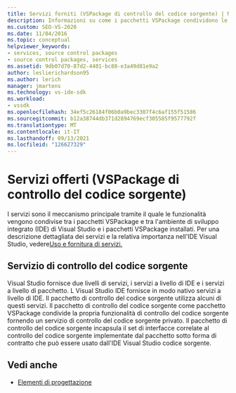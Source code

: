 ```yaml
---
title: Servizi forniti (VSPackage di controllo del codice sorgente) | Microsoft Docs
description: Informazioni su come i pacchetti VSPackage condividono le funzionalità tramite i servizi, inclusa l'interazione con l'IDE Visual Studio e i relativi VSPackage.
ms.custom: SEO-VS-2020
ms.date: 11/04/2016
ms.topic: conceptual
helpviewer_keywords:
- services, source control packages
- source control packages, services
ms.assetid: 9db07d70-87d2-4401-bc88-e3a49d81e9a2
author: leslierichardson95
ms.author: lerich
manager: jmartens
ms.technology: vs-ide-sdk
ms.workload:
- vssdk
ms.openlocfilehash: 34ef5c26184f06b0a9bec3307f4c6af155f51586
ms.sourcegitcommit: b12a38744db371d2894769ecf305585f9577792f
ms.translationtype: MT
ms.contentlocale: it-IT
ms.lasthandoff: 09/13/2021
ms.locfileid: "126627329"
---
```

# <a name="services-provided-source-control-vspackage"></a>Servizi offerti (VSPackage di controllo del codice sorgente)
I servizi sono il meccanismo principale tramite il quale le funzionalità vengono condivise tra i pacchetti VSPackage e tra l'ambiente di sviluppo integrato (IDE) di Visual Studio e i pacchetti VSPackage installati. Per una descrizione dettagliata dei servizi e la relativa importanza nell'IDE Visual Studio, vedere[Uso e fornitura di servizi.](../../extensibility/using-and-providing-services.md)

## <a name="the-source-control-service"></a>Servizio di controllo del codice sorgente
 Visual Studio fornisce due livelli di servizi, i servizi a livello di IDE e i servizi a livello di pacchetto. L Visual Studio IDE fornisce in modo nativo servizi a livello di IDE. Il pacchetto di controllo del codice sorgente utilizza alcuni di questi servizi. Il pacchetto di controllo del codice sorgente come pacchetto VSPackage condivide la propria funzionalità di controllo del codice sorgente fornendo un servizio di controllo del codice sorgente privato. Il pacchetto di controllo del codice sorgente incapsula il set di interfacce correlate al controllo del codice sorgente implementate dal pacchetto sotto forma di contratto che può essere usato dall'IDE Visual Studio codice sorgente.

## <a name="see-also"></a>Vedi anche
- [Elementi di progettazione](../../extensibility/internals/source-control-vspackage-design-elements.md)
